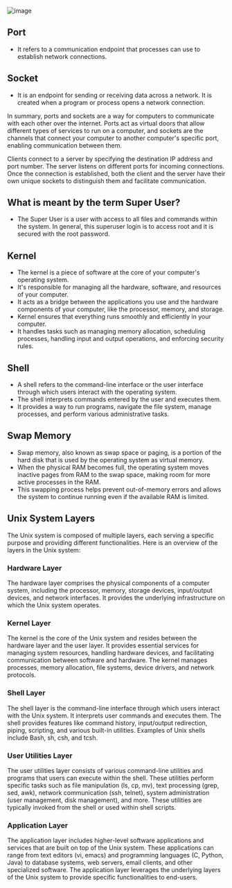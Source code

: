 ![image](https://github.com/V-Vivek/Linux-Tutorial/assets/117569148/189e5178-1feb-4393-b92f-60573f228b6f)

## Port 
- It refers to a communication endpoint that processes can use to establish network connections.

## Socket
- It is an endpoint for sending or receiving data across a network. It is created when a program or process opens a network connection.

In summary, ports and sockets are a way for computers to communicate with each other over the internet. Ports act as virtual doors that allow different types of services to run on a computer, and sockets are the channels that connect your computer to another computer's specific port, enabling communication between them.

Clients connect to a server by specifying the destination IP address and port number. The server listens on different ports for incoming connections. Once the connection is established, both the client and the server have their own unique sockets to distinguish them and facilitate communication.

## What is meant by the term Super User?
- The Super User is a user with access to all files and commands within the system. In general, this superuser login is to access root and it is secured with the root password.

## Kernel 
- The kernel is a piece of software at the core of your computer's operating system. 
- It's responsible for managing all the hardware, software, and resources of your computer. 
- It acts as a bridge between the applications you use and the hardware components of your computer, like the processor, memory, and storage.
- Kernel ensures that everything runs smoothly and efficiently in your computer. 
- It handles tasks such as managing memory allocation, scheduling processes, handling input and output operations, and enforcing security rules.

## Shell
- A shell refers to the command-line interface or the user interface through which users interact with the operating system. 
- The shell interprets commands entered by the user and executes them. 
- It provides a way to run programs, navigate the file system, manage processes, and perform various administrative tasks. 

## Swap Memory
- Swap memory, also known as swap space or paging, is a portion of the hard disk that is used by the operating system as virtual memory.
- When the physical RAM becomes full, the operating system moves inactive pages from RAM to the swap space, making room for more active processes in the RAM. 
- This swapping process helps prevent out-of-memory errors and allows the system to continue running even if the available RAM is limited. 

## Unix System Layers

The Unix system is composed of multiple layers, each serving a specific purpose and providing different functionalities. Here is an overview of the layers in the Unix system:

### Hardware Layer

The hardware layer comprises the physical components of a computer system, including the processor, memory, storage devices, input/output devices, and network interfaces. It provides the underlying infrastructure on which the Unix system operates.

### Kernel Layer

The kernel is the core of the Unix system and resides between the hardware layer and the user layer. It provides essential services for managing system resources, handling hardware devices, and facilitating communication between software and hardware. The kernel manages processes, memory allocation, file systems, device drivers, and network protocols.

### Shell Layer

The shell layer is the command-line interface through which users interact with the Unix system. It interprets user commands and executes them. The shell provides features like command history, input/output redirection, piping, scripting, and various built-in utilities. Examples of Unix shells include Bash, sh, csh, and tcsh.

### User Utilities Layer

The user utilities layer consists of various command-line utilities and programs that users can execute within the shell. These utilities perform specific tasks such as file manipulation (ls, cp, mv), text processing (grep, sed, awk), network communication (ssh, telnet), system administration (user management, disk management), and more. These utilities are typically invoked from the shell or used within shell scripts.

### Application Layer

The application layer includes higher-level software applications and services that are built on top of the Unix system. These applications can range from text editors (vi, emacs) and programming languages (C, Python, Java) to database systems, web servers, email clients, and other specialized software. The application layer leverages the underlying layers of the Unix system to provide specific functionalities to end-users.

